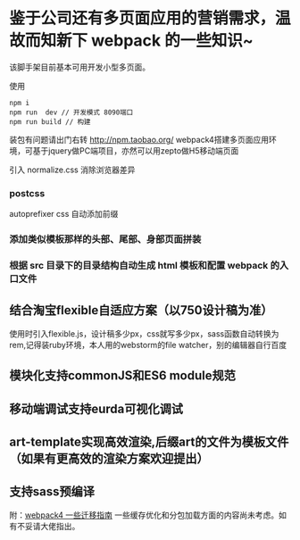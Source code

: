 # 鉴于公司还有多页面应用的营销需求，温故而知新下 webpack 的一些知识~
该脚手架目前基本可用开发小型多页面。

使用

```
npm i
npm run  dev // 开发模式 8090端口
npm run build // 构建
```

装包有问题请出门右转 http://npm.taobao.org/
webpack4搭建多页面应用环境，可基于jquery做PC端项目，亦然可以用zepto做H5移动端页面

引入 normalize.css 消除浏览器差异
### postcss

autoprefixer css 自动添加前缀

### 添加类似模板那样的头部、尾部、身部页面拼装

### 根据 src 目录下的目录结构自动生成 html 模板和配置 webpack 的入口文件

## 结合淘宝flexible自适应方案（以750设计稿为准）
使用时引入flexible.js，设计稿多少px，css就写多少px，sass函数自动转换为rem,记得装ruby环境，本人用的webstorm的file watcher，别的编辑器自行百度

## 模块化支持commonJS和ES6 module规范

## 移动端调试支持eurda可视化调试

## art-template实现高效渲染,后缀art的文件为模板文件（如果有更高效的渲染方案欢迎提出）

## 支持sass预编译

附：[webpack4 一些迁移指南](https://github.com/dwqs/blog/issues/60)
一些缓存优化和分包加载方面的内容尚未考虑。如有不妥请大佬指出。